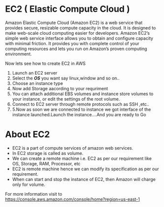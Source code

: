 # EC2 ( Elastic Compute Cloud )
Amazon Elastic Compute Cloud (Amazon EC2) is a web service that provides secure, resizable compute capacity in the cloud. It is designed to make web-scale cloud computing easier for developers. Amazon EC2’s simple web service interface allows you to obtain and configure capacity with minimal friction. It provides you with complete control of your computing resources and lets you run on Amazon’s proven computing environment.

Now lets see how to create EC2 in AWS
1. Launch an EC2 server
2. Select the _**OS**_ you want say linux,window and so on..
3. Choose an instance type
4. Now add Storage aacording to your requriment
5. You can attach additional EBS volumes and instance store volumes to your instance, or edit the settings of the root volume.
6. Connect to EC2 server through remote protocols such as SSH ,etc..
7. 5.Now as soon we are connected to instance we got interface of the instance launched.Launch the instance....And you are ready to Go

# About EC2

* EC2 is a part of compute services of amazon web services.
* In EC2 storage is called as volume.
* We can create a remote machine i.e. EC2 as per our requirement like OS, Storage, RAM, Processor, etc
* EC2 is remote machine hence we can modify its specification as per our requirement.
* When can start and stop the instance of EC2, then Amazon will charge only for volume.

For more information visit to <https://console.aws.amazon.com/console/home?region=us-east-1>


